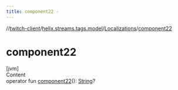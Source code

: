```yaml
---
title: component22 -
---
```

//[twitch-client](../../index.md)/[helix.streams.tags.model](../index.md)/[Localizations](index.md)/[component22](component22.md)



# component22  
[jvm]  
Content  
operator fun [component22](component22.md)(): [String](https://kotlinlang.org/api/latest/jvm/stdlib/kotlin/-string/index.html)?  



